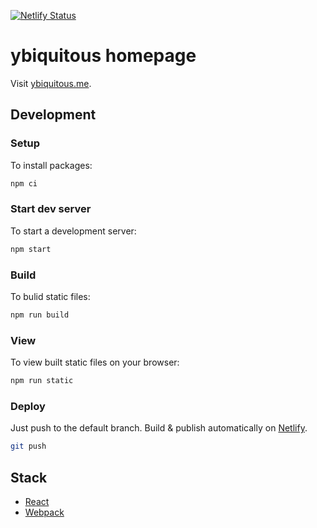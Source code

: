 [![Netlify Status](https://api.netlify.com/api/v1/badges/5fb40f6a-f14e-4736-84c7-fc6bf149e269/deploy-status)](https://app.netlify.com/sites/ybiquitous-homepage/deploys)

# ybiquitous homepage

Visit [ybiquitous.me](https://ybiquitous.me/).

## Development

### Setup

To install packages:

```sh
npm ci
```

### Start dev server

To start a development server:

```sh
npm start
```

### Build

To bulid static files:

```sh
npm run build
```

### View

To view built static files on your browser:

```sh
npm run static
```

### Deploy

Just push to the default branch. Build & publish automatically on [Netlify](https://www.netlify.com/).

```sh
git push
```

## Stack

- [React](https://reactjs.org/)
- [Webpack](https://webpack.js.org/)
